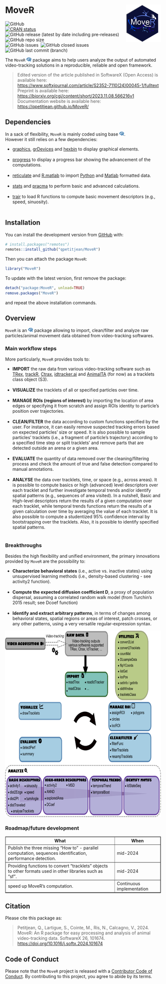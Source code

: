 
<!-- README.md is generated from README.Rmd. Please edit that file -->

# MoveR <img src="man/figures/hexsticker.png" height="120" align="right"/>

<!-- badges: start -->

<img alt="GitHub" src="https://img.shields.io/github/license/qpetitjean/MoveR"><br />
[![CRAN
status](https://www.r-pkg.org/badges/version/MoveR)](https://CRAN.R-project.org/package=MoveR)<br />
<img alt="GitHub release (latest by date including pre-releases)" src="https://img.shields.io/github/v/release/qpetitjean/MoveR?include_prereleases">
<img alt="GitHub repo size" src="https://img.shields.io/github/repo-size/qpetitjean/MoveR"><br />
<img alt="GitHub issues" src="https://img.shields.io/github/issues-raw/qpetitjean/MoveR"> 
<img alt="GitHub closed issues" src="https://img.shields.io/github/issues-closed-raw/qpetitjean/MoveR"><br />
<img alt="GitHub last commit (branch)" src="https://img.shields.io/github/last-commit/qpetitjean/MoveR/Main">
<!-- badges: end -->

The `MoveR`
<img src="man/figures/fa-icon-9b00320707d42527dde67262afb33ded.svg"
style="width:1.13em;height:1em" /> package aims to help users analyze
the output of automated video-tracking solutions in a reproducible,
reliable and open framework.

> Edited version of the article published in SoftwareX (Open Access) is
> available here:<br />
> <https://www.softxjournal.com/article/S2352-7110(24)00045-1/fulltext><br />
> Preprint is available
> here:<br /><https://biorxiv.org/cgi/content/short/2023.11.08.566216v1><br />
> Documentation website is available
> here:<br /><https://qpetitjean.github.io/MoveR/>

## Dependencies

In a sack of flexibility, `MoveR` is mainly coded using base
<img src="man/figures/fa-icon-9b00320707d42527dde67262afb33ded.svg"
style="width:1.13em;height:1em" />.<br /> However it still relies on a
few dependencies:<br />

<ul>
<li>
<a href="https://www.rdocumentation.org/packages/graphics">graphics</a>,
<a href="https://www.rdocumentation.org/packages/grDevices">grDevices</a>
and <a href="https://www.rdocumentation.org/packages/hexbin">hexbin</a>
to display graphical elements.
</li>
<br />
<li>
<a href="https://github.com/r-lib/progress">progress</a> to display a
progress bar showing the advancement of the computations.
</li>
<br />
<li>
<a href="https://www.rdocumentation.org/packages/reticulate">reticulate</a>
and
<a href="https://www.rdocumentation.org/packages/R.matlab">R.matlab</a>
to import <a href="https://https://www.python.org/">Python</a> and
<a href="https://mathworks.com/products/matlab.html">Matlab</a>
formatted data.
</li>
<br />
<li>
<a href="https://www.rdocumentation.org/packages/stats">stats</a> and
<a href="https://www.rdocumentation.org/packages/pracma">pracma</a> to
perform basic and advanced calculations.
</li>
<br />
<li>
<a href="https://www.rdocumentation.org/packages/trajr">trajr</a> to
load R functions to compute basic movement descriptors (e.g., speed,
sinuosity).
</li>
<br />
</ul>

## Installation

You can install the development version from
[GitHub](https://github.com/) with:

``` r
# install.packages("remotes")
remotes::install_github("qpetitjean/MoveR")
```

Then you can attach the package `MoveR`:

``` r
library("MoveR")
```

To update with the latest version, first remove the package:

``` r
detach("package:MoveR", unload=TRUE)
remove.packages("MoveR")
```

and repeat the above installation commands.

## Overview

`MoveR` is an
<img src="man/figures/fa-icon-9b00320707d42527dde67262afb33ded.svg"
style="width:1.13em;height:1em" /> package allowing to import,
clean/filter and analyze raw particles/animal movement data obtained
from video-tracking softwares.<br />

### Main workflow steps

More particularly, `MoveR` provides tools to:<br />

<ul>
<li>
<strong>IMPORT</strong> the raw data from various video-tracking
software such as <a href="https://trex.run">TRex</a>,
<a href="https://swarm-lab.github.io/trackR">trackR</a>,
<a href="https://ctrax.sourceforge.net/">Ctrax</a>,
<a href="https://idtrackerai.readthedocs.io/en/latest/">idtracker.ai</a>
and <a href="https://vchiara.eu/index.php/animalta">AnimalTA</a> (for
now) as a tracklets class object (S3).
</li>
<br />
<li>
<strong>VISUALIZE</strong> the tracklets of all or specified particles
over time.
</li>
<br />
<li>
<strong>MANAGE ROIs (regions of interest)</strong> by importing the
location of area edges or specifying it from scratch and assign ROIs
identity to particle’s position over trajectories.
</li>
<br />
<li>
<strong>CLEAN/FILTER</strong> the data according to custom functions
specified by the user. For instance, it can easily remove suspected
tracking errors based on expected particles’ size or speed. It is also
possible to sample particles’ tracklets (i.e., a fragment of particle’s
trajectory) according to a specified time step or split tracklets’ and
remove parts that are detected outside an arena or a given area.
</li>
<br />
<li>
<strong>EVALUATE</strong> the quantity of data removed over the
cleaning/filtering process and check the amount of true and false
detection compared to manual annotations.
</li>
<br />
<li>
<strong>ANALYSE</strong> the data over tracklets, time, or space (e.g.,
across areas). It is possible to compute basics or high (advanced) level
descriptors over each tracklet and further investigate temporal trends
and/or identify spatial patterns (e.g., sequences of area visited). In a
nutshell, Basic and High-level descriptors return the results of a given
computation over each tracklet, while temporal trends functions return
the results of a given calculation over time by averaging the value of
each tracklet. It is also possible to compute a studentized 95%
confidence interval by bootstrapping over the tracklets. Also, it is
possible to identify specified spatial patterns.
</li>
<br />
</ul>

### Breakthroughs

Besides the high flexibility and unified environment, the primary
innovations provided by `MoveR` are the possibility to:<br />

<ul>
<li>
<strong>Characterize behavioral states</strong> (i.e., active
vs. inactive states) using unsupervised learning methods (i.e.,
density-based clustering - see activity2 function).
</li>
<br />
<li>
<strong>Compute the expected diffusion coefficient D</strong>, a proxy
of population dispersal, assuming a correlated random walk model (from
Turchin’s 2015 result; see Dcoef function)
</li>
<br />
<li>
<strong>Identify and extract arbitrary patterns</strong>, in terms of
changes among behavioral states, spatial regions or areas of interest,
patch crosses, or any other patterns, using a very versatile
regular-expression syntax.
</li>
</ul>

<img src="man/figures/WorkFlowMoveR.png" height="600" text-align="center"/>

### Roadmap/future development

<table border="1">
<tr>
<th>
What
</th>
<th>
When
</th>
</tr>
<tr>
<td>
Publish the three missing “How to” - parallel computation, sequences
identification, performance detection.
</td>
<td>
mid-2024
</td>
</tr>
<tr>
<td>
Providing functions to convert “tracklets” objects to other formats used
in other libraries such as “sf”.
</td>
<td>
mid-2024
</td>
</tr>
<tr>
<td>
speed up MoveR’s computation.
</td>
<td>
Continuous implementation
</td>
</tr>
</table>

## Citation

Please cite this package as:

> Petitjean, Q., Lartigue, S., Cointe, M., Ris, N., Calcagno, V., 2024.
> MoveR: An R package for easy processing and analysis of animal
> video-tracking data. SoftwareX 26, 101674.
> <https://doi.org/10.1016/j.softx.2024.101674>

## Code of Conduct

Please note that the `MoveR` project is released with a [Contributor
Code of
Conduct](https://contributor-covenant.org/version/2/0/CODE_OF_CONDUCT.html).
By contributing to this project, you agree to abide by its terms.
